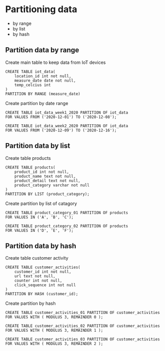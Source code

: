 # Partitioning data
* by range
* by list
* by hash

## Partition data by range

Create main table to keep data from IoT devices
```
CREATE TABLE iot_data(
    location_id int not null,
    measure_date date not null,
    temp_celcius int
)
PARTITION BY RANGE (measure_date)
```

Create partition by date range
```
CREATE TABLE iot_data_week1_2020 PARTITION OF iot_data
FOR VALUES FROM ('2020-12-01') TO ('2020-12-08');

CREATE TABLE iot_data_week2_2020 PARTITION OF iot_data
FOR VALUES FROM ('2020-12-09') TO ('2020-12-16');
```

## Partition data by list

Create table products
```
CREATE TABLE products(
    product_id int not null,
    product_name text not null,
    product_detail text not null,
    product_category varchar not null
)
PARTITION BY LIST (product_category);
```

Create partition by list of catagory
```
CREATE TABLE product_category_01 PARTITION OF products
FOR VALUES IN ('A', 'B', 'C');

CREATE TABLE product_category_02 PARTITION OF products
FOR VALUES IN ('D', 'E', 'F');
```

## Partition data by hash

Create table customer activity
```
CREATE TABLE customer_activities(
    customer_id int not null,
    url text not null,
    counter int not null,
    click_sequence int not null
)
PARTITION BY HASH (customer_id);
```

Create partition by hash
```
CREATE TABLE customer_activities_01 PARTITION OF customer_activities
FOR VALUES WITH ( MODULUS 3, REMAINDER 0 );

CREATE TABLE customer_activities_02 PARTITION OF customer_activities
FOR VALUES WITH ( MODULUS 3, REMAINDER 1 );

CREATE TABLE customer_activities_03 PARTITION OF customer_activities
FOR VALUES WITH ( MODULUS 3, REMAINDER 2 );
```